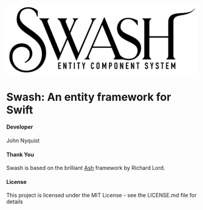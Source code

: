 ![Swash](images/swash.png)

# Swash: An entity framework for Swift

#### Developer
John Nyquist

#### Thank You
Swash is based on the brilliant [Ash](https://github.com/richardlord/Ash) framework by Richard Lord. 

#### License
This project is licensed under the MIT License - see the LICENSE.md file for details
